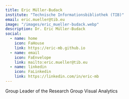 ```yaml
---
title: Eric Müller-Budack
institute: "Technische Informationsbibliothek (TIB)"
email: eric.mueller@tib.eu
image: "/images/eric_mueller-budack.webp"
description: Dr. Eric Müller-Budack
social:
  - name: home
    icon: FaHouse
    link: https://eric-mb.github.io
  - name: email
    icon: FaEnvelope
    link: mailto:eric.mueller@tib.eu
  - name: linkedin
    icon: FaLinkedin
    link: https://linkedin.com/in/eric-mb
---
```


Group Leader of the Research Group Visual Analytics
